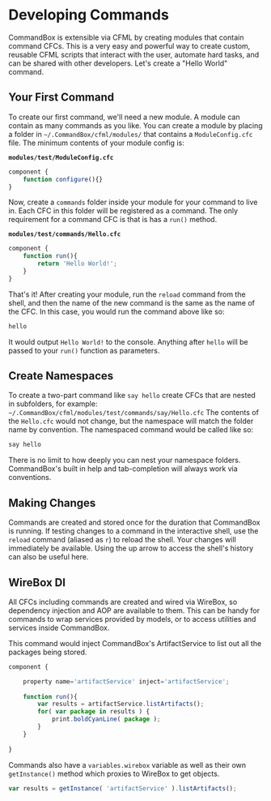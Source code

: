 # Developing Commands

CommandBox is extensible via CFML by creating modules that contain command CFCs. This is a very easy and powerful way to create custom, reusable CFML scripts that interact with the user, automate hard tasks, and can be shared with other developers.  Let's create a "Hello World" command.


## Your First Command

To create our first command, we'll need a new module.  A module can contain as many commands as you like.  You can create a module by placing a folder in `~/.CommandBox/cfml/modules/` that contains a `ModuleConfig.cfc` file.  The minimum contents of your module config is:

**`modules/test/ModuleConfig.cfc`**
```javascript
component {
    function configure(){}
}
```
Now, create a `commands` folder inside your module for your command to live in.  Each CFC in this folder will be registered as a command.  The only requirement for a command CFC is that is has a `run()` method.

**`modules/test/commands/Hello.cfc`**
```javascript
component {
    function run(){
        return 'Hello World!'; 
    }
}
```

That's it!  After creating your module, run the `reload` command from the shell, and then the name of the new command is the same as the name of the CFC.  In this case, you would run the command above like so:

```bash
hello
```

It would output `Hello World!` to the console.  Anything after `hello` will be passed to your `run()` function as parameters.  

## Create Namespaces

To create a two-part command like `say hello` create CFCs that are nested in subfolders, for example: `~/.CommandBox/cfml/modules/test/commands/say/Hello.cfc` The contents of the `Hello.cfc` would not change, but the namespace will match the folder name by convention.  The namespaced command would be called like so:  
```bash
say hello
```

There is no limit to how deeply you can nest your namespace folders.  CommandBox's built in help and tab-completion will always work via conventions.

## Making Changes

Commands are created and stored once for the duration that CommandBox is running.  If testing changes to a command in the interactive shell, use the `reload` command (aliased as `r`) to reload the shell.  Your changes will immediately be available.  Using the up arrow to access the shell's history can also be useful here.


## WireBox DI

All CFCs including commands are created and wired via WireBox, so dependency injection and AOP are available to them.  This can be handy for commands to wrap services provided by models, or to access utilities and services inside CommandBox.

This command would inject CommandBox's ArtifactService to list out all the packages being stored.

```javascript
component {

	property name='artifactService' inject='artifactService'; 
	
    function run(){
        var results = artifactService.listArtifacts();
		for( var package in results ) {
			print.boldCyanLine( package );
		}
    }
    
}
```

Commands also have a `variables.wirebox` variable as well as their own `getInstance()` method which proxies to WireBox to get objects.

```javascript
var results = getInstance( 'artifactService' ).listArtifacts();
```


